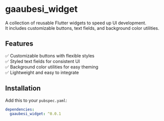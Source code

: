 # gaaubesi_widget

A collection of reusable Flutter widgets to speed up UI development.  
It includes customizable buttons, text fields, and background color utilities.

## Features

✅ Customizable buttons with flexible styles  
✅ Styled text fields for consistent UI  
✅ Background color utilities for easy theming  
✅ Lightweight and easy to integrate  

## Installation

Add this to your `pubspec.yaml`:

```yaml
dependencies:
  gaaubesi_widget: ^0.0.1
